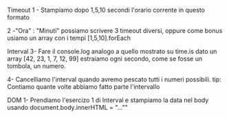 Timeout
1 - Stampiamo dopo 1,5,10 secondi l'orario corrente in questo formato

2 -"Ora" : "Minuti"
possiamo scrivere 3 timeout diversi, oppure come bonus usiamo un array con i tempi [1,5,10].forEach

Interval
3- Fare il console.log analogo a quello mostrato su time.is
dato un array [42, 23, 1, 7, 12, 99] estraiamo ogni secondo, come se fosse un tombola, un numero.

4- Cancelliamo l'interval quando avremo pescato tutti i numeri possibili. tip: Contiamo quante volte abbiamo fatto parte l'intervallo

DOM
1- Prendiamo l'esercizo 1 di Interval e stampiamo la data nel body usando document.body.innerHTML = "...""
